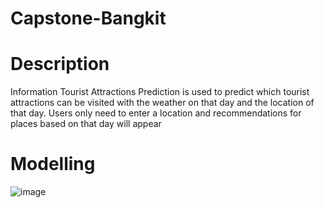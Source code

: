 # Capstone-Bangkit
# Description
Information
Tourist Attractions Prediction is used to predict which tourist attractions can be visited with the weather on that day and the location of that day. 
Users only need to enter a location and recommendations for places based on that day will appear

# Modelling
![image](https://github.com/aaaqnes/Capstone-Bangkit/assets/70590066/3da8cdb2-9f32-49d8-9208-baf9c1d03801)
